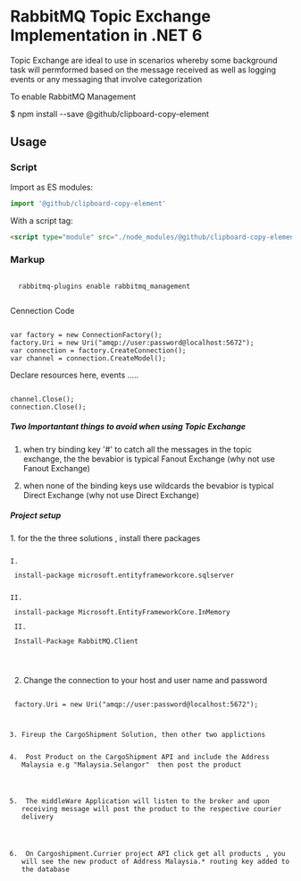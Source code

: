 # RabbitMQ Topic Exchange Implementation in .NET 6
<p> Topic Exchange are ideal to use in scenarios whereby  some background task will permformed based on the message received as well as logging events or any messaging that involve categorization</p>
<p> To enable RabbitMQ Management </p>

$ npm install --save @github/clipboard-copy-element
## Usage

### Script

Import as ES modules:

```js
import '@github/clipboard-copy-element'
```

With a script tag:

```html
<script type="module" src="./node_modules/@github/clipboard-copy-element/dist/index.js">
```

### Markup

 <code>
  rabbitmq-plugins enable rabbitmq_management
  </code>
  
<p> Cennection Code</p>
<code>
var factory = new ConnectionFactory();
factory.Uri = new Uri("amqp://user:password@localhost:5672");
var connection = factory.CreateConnection();
var channel = connection.CreateModel();
</code>
  
 <p> Declare resources here,  events .....</p>
 <code>
channel.Close();
connection.Close();
</code>

<h5> Two Importantant things to avoid when using Topic Exchange</h5>

  1. <p> when try binding key '#' to catch all the messages in the topic exchange, the the bevabior is typical Fanout Exchange (why not use Fanout Exchange) </p>
  2. <p> when none of the binding keys use wildcards the bevabior is typical Direct Exchange (why not use Direct Exchange)</p>

<h5> Project setup </h5>
1. for the the three solutions , install there packages
<code>
 
   I.    <p> install-package microsoft.entityframeworkcore.sqlserver </p>
   II.   <p> install-package Microsoft.EntityFrameworkCore.InMemory </p>
   II.   <p> Install-Package RabbitMQ.Client </p>
 
 </code>
 
2. Change the connection to your host and user name and password
 <code>
 factory.Uri = new Uri("amqp://user:password@localhost:5672");
  
3. Fireup the CargoShipment Solution,  then other two applictions
4. <p> Post Product on the CargoShipment API and include the Address Malaysia e.g "Malaysia.Selangor"  then post the product </p>
5. <p> The middleWare Application will listen to the broker and upon receiving message will post the product to the respective courier delivery </p>
6. <p> On Cargoshipment.Currier project API click get all products , you will see the new product of Address Malaysia.* routing key added to the database </p>
</code>
